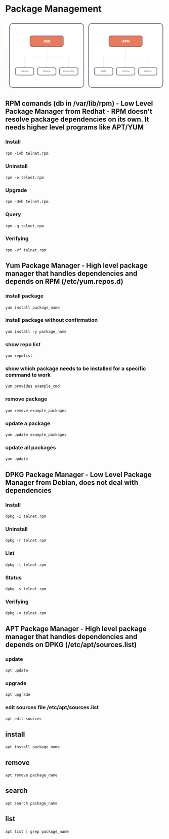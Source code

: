 # Package Management
![package management matrix](/images/package_mgt.png)
## RPM comands (db in /var/lib/rpm) - Low Level Package Manager from Redhat - RPM doesn't resolve package dependencies on its own. It needs higher level programs like APT/YUM
### Install
`rpm -ivh telnet.rpm`
### Uninstall
`rpm -e telnet.rpm`
### Upgrade
`rpm -Uvh telnet.rpm`
### Query
`rpm -q telnet.rpm`
### Verifying
`rpm -Vf telnet.rpm`
## Yum Package Manager - High level package manager that handles dependencies and depends on RPM (/etc/yum.repos.d)
### install package
`yum install package_name`
### install package without confirmation
`yum install -y package_name`
### show repo list
`yum repolist`
### show which package needs to be installed for a specific command to work
`yum provides example_cmd`
### remove package
`yum remove example_packages`
### update a package
`yum update example_packages`
### update all packages
`yum update`
## DPKG Package Manager - Low Level Package Manager from Debian, does not deal with dependencies
### Install
`dpkg -i telnet.rpm`
### Uninstall
`dpkg -r telnet.rpm`
### List
`dpkg -l telnet.rpm`
### Status
`dpkg -s telnet.rpm`
### Verifying
`dpkg -v telnet.rpm`
## APT Package Manager - High level package manager that handles dependencies and depends on DPKG (/etc/apt/sources.list)
### update
`apt update`
### upgrade
`apt upgrade`
### edit sources file /etc/apt/sources.list
`apt edit-sources`
## install
`apt install package_name`
## remove
`apt remove package_name`
## search
`apt search package_name`
## list
`apt list | grep package_name`






